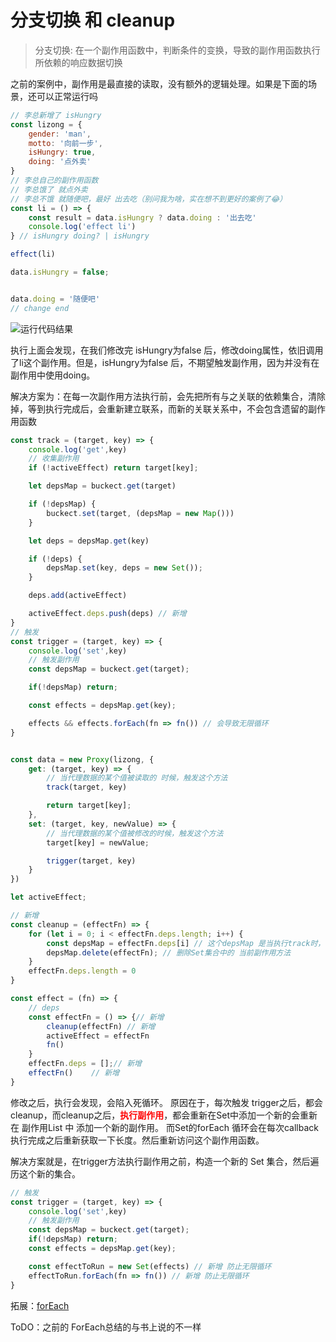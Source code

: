 # 分支切换 和 cleanup

> 分支切换: 在一个副作用函数中，判断条件的变换，导致的副作用函数执行所依赖的响应数据切换


之前的案例中，副作用是最直接的读取，没有额外的逻辑处理。如果是下面的场景，还可以正常运行吗

```JavaScript
// 李总新增了 isHungry
const lizong = {
    gender: 'man',
    motto: '向前一步',
    isHungry: true,
    doing: '点外卖'
}
// 李总自己的副作用函数
// 李总饿了 就点外卖
// 李总不饿 就随便吧，最好 出去吃（别问我为啥，实在想不到更好的案例了😂）
const li = () => {
    const result = data.isHungry ? data.doing : '出去吃'
    console.log('effect li')
} // isHungry doing? | isHungry

effect(li)

data.isHungry = false;


data.doing = '随便吧'
// change end

```

![运行代码结果](./images/effect-%E5%88%86%E6%94%AF%E5%88%87%E6%8D%A2%E6%89%A7%E8%A1%8C%E7%BB%93%E6%9E%9C.jpg)

执行上面会发现，在我们修改完 isHungry为false 后，修改doing属性，依旧调用了li这个副作用。但是，isHungry为false 后，不期望触发副作用，因为并没有在副作用中使用doing。

解决方案为：在每一次副作用方法执行前，会先把所有与之关联的依赖集合，清除掉，等到执行完成后，会重新建立联系，而新的关联关系中，不会包含遗留的副作用函数

```JavaScript
const track = (target, key) => {
    console.log('get',key)
    // 收集副作用
    if (!activeEffect) return target[key];

    let depsMap = buckect.get(target)

    if (!depsMap) {
        buckect.set(target, (depsMap = new Map()))
    }

    let deps = depsMap.get(key)

    if (!deps) {
        depsMap.set(key, deps = new Set());
    }

    deps.add(activeEffect)

    activeEffect.deps.push(deps) // 新增
}
// 触发
const trigger = (target, key) => {
    console.log('set',key)
    // 触发副作用
    const depsMap = buckect.get(target);

    if(!depsMap) return;

    const effects = depsMap.get(key);

    effects && effects.forEach(fn => fn()) // 会导致无限循环
}


const data = new Proxy(lizong, {
    get: (target, key) => {
        // 当代理数据的某个值被读取的 时候，触发这个方法
        track(target, key)

        return target[key];
    },
    set: (target, key, newValue) => {
        // 当代理数据的某个值被修改的时候，触发这个方法
        target[key] = newValue;

        trigger(target, key)
    }
})

let activeEffect;

// 新增
const cleanup = (effectFn) => {
    for (let i = 0; i < effectFn.deps.length; i++) {
        const depsMap = effectFn.deps[i] // 这个depsMap 是当执行track时，存储的key 的 Set集合
        depsMap.delete(effectFn); // 删除Set集合中的 当前副作用方法
    }
    effectFn.deps.length = 0
}

const effect = (fn) => {
    // deps
    const effectFn = () => {// 新增
        cleanup(effectFn) // 新增
        activeEffect = effectFn
        fn()
    }
    effectFn.deps = [];// 新增
    effectFn()    // 新增
}
```

修改之后，执行会发现，会陷入死循环。 原因在于，每次触发 trigger之后，都会cleanup，而cleanup之后，<b style="color: red">执行副作用</b>，都会重新在Set中添加一个新的会重新在 副作用List 中 添加一个新的副作用。 而Set的forEach 循环会在每次callback执行完成之后重新获取一下长度。然后重新访问这个副作用函数。

解决方案就是，在trigger方法执行副作用之前，构造一个新的 Set 集合，然后遍历这个新的集合。
```JavaScript
// 触发
const trigger = (target, key) => {
    console.log('set',key)
    // 触发副作用
    const depsMap = buckect.get(target);
    if(!depsMap) return;
    const effects = depsMap.get(key);

    const effectToRun = new Set(effects) // 新增 防止无限循环
    effectToRun.forEach(fn => fn()) // 新增 防止无限循环
}
```

拓展：[forEach](/extend/forEach)

ToDO：之前的 ForEach总结的与书上说的不一样